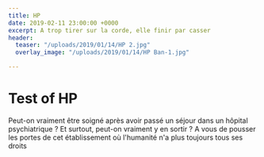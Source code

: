 ```yaml
---
title: HP
date: 2019-02-11 23:00:00 +0000
excerpt: A trop tirer sur la corde, elle finir par casser
header:
  teaser: "/uploads/2019/01/14/HP 2.jpg"
  overlay_image: "/uploads/2019/01/14/HP Ban-1.jpg"

---
```

# Test of HP

Peut-on vraiment être soigné après avoir passé un séjour dans un hôpital  psychiatrique ? Et surtout, peut-on vraiment y en sortir ?  A vous de pousser les portes de cet établissement où l'humanité n'a plus toujours tous ses droits